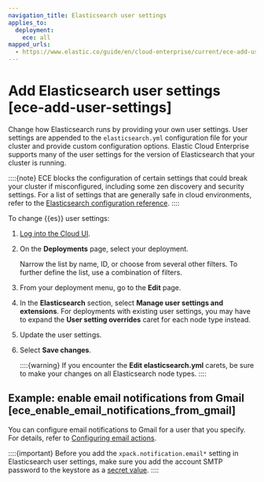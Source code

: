 ```yaml
---
navigation_title: Elasticsearch user settings
applies_to:
  deployment:
    ece: all
mapped_urls:
  - https://www.elastic.co/guide/en/cloud-enterprise/current/ece-add-user-settings.html
---
```


# Add Elasticsearch user settings [ece-add-user-settings]

Change how Elasticsearch runs by providing your own user settings. User settings are appended to the `elasticsearch.yml` configuration file for your cluster and provide custom configuration options. Elastic Cloud Enterprise supports many of the user settings for the version of Elasticsearch that your cluster is running.

::::{note}
ECE blocks the configuration of certain settings that could break your cluster if misconfigured, including some zen discovery and security settings. For a list of settings that are generally safe in cloud environments, refer to the [Elasticsearch configuration reference](elasticsearch://reference/elasticsearch/configuration-reference/index.md).
::::

To change {{es}} user settings:

1. [Log into the Cloud UI](./log-into-cloud-ui.md).
2. On the **Deployments** page, select your deployment.

    Narrow the list by name, ID, or choose from several other filters. To further define the list, use a combination of filters.

3. From your deployment menu, go to the **Edit** page.
4. In the **Elasticsearch** section, select **Manage user settings and extensions**. For deployments with existing user settings, you may have to expand the **User setting overrides** caret for each node type instead.
5. Update the user settings.
6. Select **Save changes**.

    ::::{warning}
    If you encounter the **Edit elasticsearch.yml** carets, be sure to make your changes on all Elasticsearch node types.
    ::::

## Example: enable email notifications from Gmail [ece_enable_email_notifications_from_gmail]

You can configure email notifications to Gmail for a user that you specify. For details, refer to [Configuring email actions](../../../explore-analyze/alerts-cases/watcher/actions-email.md).

::::{important}
Before you add the `xpack.notification.email*` setting in Elasticsearch user settings, make sure you add the account SMTP password to the keystore as a [secret value](../../../deploy-manage/security/secure-settings.md).
::::
